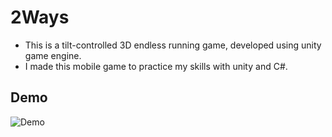 # 2Ways
- This is a tilt-controlled 3D endless running game, developed using unity game engine.
- I made this mobile game to practice my skills with unity and C#.
## Demo
![Demo](gif/Demo.gif)